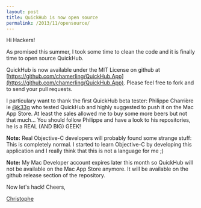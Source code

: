```yaml
---
layout: post
title: QuickHub is now open source
permalink: /2013/11/opensource/
---
```


Hi Hackers!

As promised this summer, I took some time to clean the code and it is finally time to open source QuickHub.

QuickHub is now available under the MIT License on github at [https://github.com/chamerling/QuickHub.App](https://github.com/chamerling/QuickHub.App). Please feel free to fork and to send your pull requests.

I particulary want to thank the first QuickHub beta tester: Philippe Charrière ie [@k33g](http://github.com/k33g) who tested QuickHub and highly suggested to push it on the Mac App Store. At least the sales allowed me to buy some more beers but not that much... You should follow Philippe and have a look to his repositories, he is a REAL (AND BIG) GEEK!

**Note:** Real Objective-C developers will probably found some strange stuff: This is completely normal. I started to learn Objective-C by developing this application and I really think that this is not a language for me ;)

**Note:** My Mac Developer account expires later this month so QuickHub will not be available on the Mac App Store anymore. It will be available on the github release section of the repository.

Now let's hack!
Cheers,

[Christophe](http://github.com/chamerling)